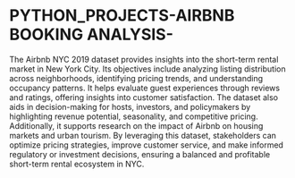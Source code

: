 # PYTHON_PROJECTS-AIRBNB BOOKING ANALYSIS-
The Airbnb NYC 2019 dataset provides insights into the short-term rental market in New York City. Its objectives include analyzing listing distribution across neighborhoods, identifying pricing trends, and understanding occupancy patterns. It helps evaluate guest experiences through reviews and ratings, offering insights into customer satisfaction. The dataset also aids in decision-making for hosts, investors, and policymakers by highlighting revenue potential, seasonality, and competitive pricing. Additionally, it supports research on the impact of Airbnb on housing markets and urban tourism. By leveraging this dataset, stakeholders can optimize pricing strategies, improve customer service, and make informed regulatory or investment decisions, ensuring a balanced and profitable short-term rental ecosystem in NYC.
